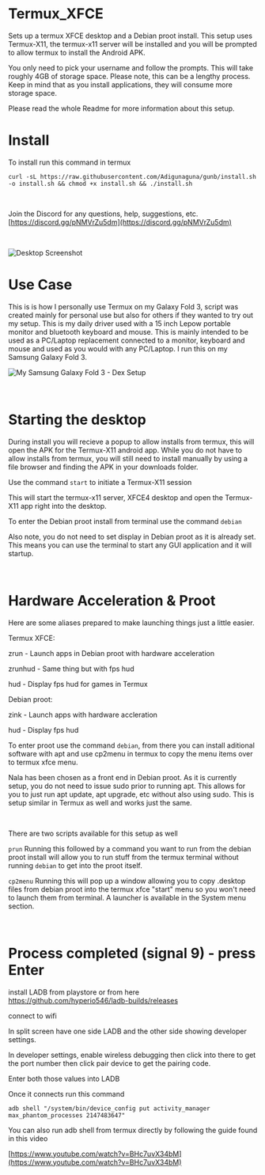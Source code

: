 # Termux_XFCE

Sets up a termux XFCE desktop and a Debian proot install. This setup uses Termux-X11, the termux-x11 server will be installed and you will be prompted to allow termux to install the Android APK.

You only need to pick your username and follow the prompts. This will take roughly 4GB of storage space. Please note, this can be a lengthy process. Keep in mind that as you install applications, they will consume more storage space. 

Please read the whole Readme for more information about this setup.  

# Install

To install run this command in termux

```
curl -sL https://raw.githubusercontent.com/Adigunaguna/gunb/install.sh -o install.sh && chmod +x install.sh && ./install.sh
```
&nbsp;


Join the Discord for any questions, help, suggestions, etc. [https://discord.gg/pNMVrZu5dm](https://discord.gg/pNMVrZu5dm)  

&nbsp;

![Desktop Screenshot](desktop.png)
  
  
# Use Case
  
This is is how I personally use Termux on my Galaxy Fold 3, script was created mainly for personal use but also for others if they wanted to try out my setup. This is my daily driver used with a 15 inch Lepow portable monitor and bluetooth keyboard and mouse. This is mainly intended to be used as a PC/Laptop replacement connected to a monitor, keyboard and mouse and used as you would with any PC/Laptop. I run this on my Samsung Galaxy Fold 3.

![My Samsung Galaxy Fold 3 - Dex Setup](desk.jpg)  

&nbsp;

# Starting the desktop

During install you will recieve a popup to allow installs from termux, this will open the APK for the Termux-X11 android app. While you do not have to allow installs from termux, you will still need to install manually by using a file browser and finding the APK in your downloads folder. 
  
Use the command ```start``` to initiate a Termux-X11 session
  
This will start the termux-x11 server, XFCE4 desktop and open the Termux-X11 app right into the desktop. 

To enter the Debian proot install from terminal use the command ```debian```

Also note, you do not need to set display in Debian proot as it is already set. This means you can use the terminal to start any GUI application and it will startup.

&nbsp;

# Hardware Acceleration & Proot

Here are some aliases prepared to make launching things just a little easier.

Termux XFCE:

zrun - Launch apps in Debian proot with hardware acceleration

zrunhud - Same thing but with fps hud

hud - Display fps hud for games in Termux

Debian proot:

zink - Launch apps with hardware accleration

hud - Display fps hud
    
To enter proot use the command ```debian```, from there you can install aditional software with apt and use cp2menu in termux to copy the menu items over to termux xfce menu. 

Nala has been chosen as a front end in Debian proot. As it is currently setup, you do not need to issue sudo prior to running apt. This allows for you to just run apt update, apt upgrade, etc without also using sudo. This is setup similar in Termux as well and works just the same.

&nbsp;

There are two scripts available for this setup as well
  
```prun```  Running this followed by a command you want to run from the debian proot install will allow you to run stuff from the termux terminal without running ```debian``` to get into the proot itself.
  
```cp2menu``` Running this will pop up a window allowing you to copy .desktop files from debian proot into the termux xfce "start" menu so you won't need to launch them from terminal. A launcher is available in the System menu section.

&nbsp;

# Process completed (signal 9) - press Enter

install LADB from playstore or from here https://github.com/hyperio546/ladb-builds/releases

connect to wifi   
  
In split screen have one side LADB and the other side showing developer settings.
  
In developer settings, enable wireless debugging then click into there to get the port number then click pair device to get the pairing code.
  
Enter both those values into LADB
  
Once it connects run this command
  
```adb shell "/system/bin/device_config put activity_manager max_phantom_processes 2147483647"```

You can also run adb shell from termux directly by following the guide found in this video

[https://www.youtube.com/watch?v=BHc7uvX34bM](https://www.youtube.com/watch?v=BHc7uvX34bM)
